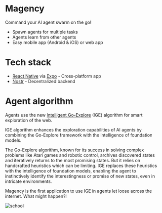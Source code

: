 # Magency

Command your AI agent swarm on the go!

- Spawn agents for multiple tasks
- Agents learn from other agents
- Easy mobile app (Android & iOS) or web app

# Tech stack
- [React Native](https://reactnative.dev/) via [Expo](https://expo.dev/) - Cross-platform app
- [Nostr](https://github.com/nostr-protocol/nostr) - Decentralized backend

# Agent algorithm

Agents use the new [Intelligent Go-Explore](https://x.com/jeffclune/status/1797541076024308135) (IGE) algorithm for smart exploration of the web.

IGE algorithm enhances the exploration capabilities of AI agents by combining the Go-Explore framework with the intelligence of foundation models.

The Go-Explore algorithm, known for its success in solving complex problems like Atari games and robotic control, archives discovered states and iteratively returns to the most promising states. But it relies on handcrafted heuristics which can be limiting. IGE replaces these heuristics with the intelligence of foundation models, enabling the agent to instinctively identify the interestingness or promise of new states, even in intricate environments.

Magency is the first application to use IGE in agents let loose across the internet. What might happen?!

![school](https://github.com/AtlantisPleb/magency/assets/14167547/e2193a2f-e5e1-43b4-b6cf-67e1d335d524)
